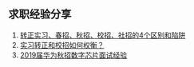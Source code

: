 ## 求职经验分享

1. [转正实习、春招、秋招、校招、社招的4个区别和陷阱](http://www.360doc.com/content/18/0828/11/14512225_781817656.shtml)
2. [实习转正和校招如何权衡？](https://zhuanlan.zhihu.com/p/48191503)
3. [2019届华为秋招数字芯片面试经验](https://blog.csdn.net/weixin_43343190/article/details/84725721)
